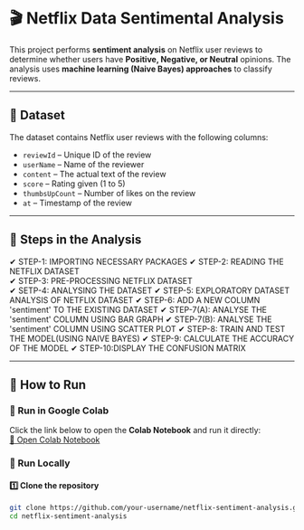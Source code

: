 # 🎬 Netflix Data Sentimental Analysis  

This project performs **sentiment analysis** on Netflix user reviews to determine whether users have **Positive, Negative, or Neutral** opinions. The analysis uses **machine learning (Naive Bayes) approaches** to classify reviews.  

---

## 📂 Dataset  

The dataset contains Netflix user reviews with the following columns:  
- `reviewId` – Unique ID of the review  
- `userName` – Name of the reviewer  
- `content` – The actual text of the review  
- `score` – Rating given (1 to 5)  
- `thumbsUpCount` – Number of likes on the review  
- `at` – Timestamp of the review  

---

## 📌 Steps in the Analysis  

✔ STEP-1: IMPORTING NECESSARY PACKAGES 
✔ STEP-2: READING THE NETFLIX DATASET  
✔ STEP-3: PRE-PROCESSING NETFLIX DATASET  
✔ SETP-4: ANALYSING THE DATASET
✔ STEP-5: EXPLORATORY DATASET ANALYSIS OF NETFLIX DATASET
✔ STEP-6: ADD A NEW COLUMN 'sentiment' TO THE EXISTING DATASET
✔ STEP-7(A): ANALYSE THE 'sentiment' COLUMN USING BAR GRAPH 
✔ STEP-7(B): ANALYSE THE 'sentiment' COLUMN USING SCATTER PLOT
✔ STEP-8: TRAIN AND TEST THE MODEL(USING NAIVE BAYES)
✔ STEP-9: CALCULATE THE ACCURACY OF THE MODEL
✔ STEP-10:DISPLAY THE CONFUSION MATRIX

---

## 🚀 How to Run  

### **🔹 Run in Google Colab**  
Click the link below to open the **Colab Notebook** and run it directly:  
[🔗 Open Colab Notebook]([https://colab.research.google.com/drive/1MRwsaAxfrLJo9QrAsOIGTuWhrk1txNuj](https://colab.research.google.com/github/tanushreer-7/Netflix-Data-Sentimental-Analysis/blob/main/Sentimental_Analysis.ipynb))  

### **🔹 Run Locally**  
#### 1️⃣ Clone the repository  
```sh
git clone https://github.com/your-username/netflix-sentiment-analysis.git
cd netflix-sentiment-analysis
